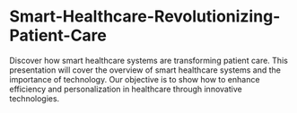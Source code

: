 # Smart-Healthcare-Revolutionizing-Patient-Care
Discover how smart healthcare systems are transforming patient care. This presentation will cover the overview of smart healthcare systems and the importance of technology. Our objective is to show how to enhance efficiency and personalization in healthcare through innovative technologies.
